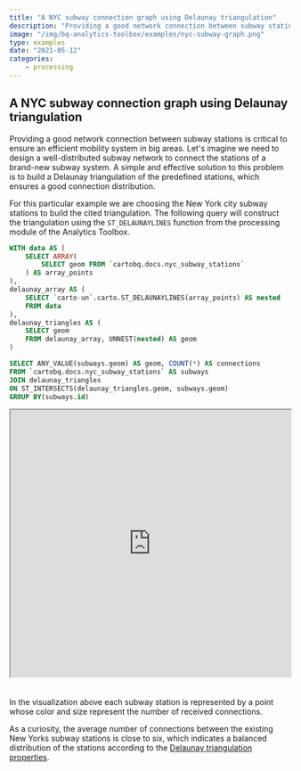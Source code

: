 ```yaml
---
title: "A NYC subway connection graph using Delaunay triangulation"
description: "Providing a good network connection between subway stations is critical to ensure an efficient mobility system in big areas. Let's imagine we need to design a well-distributed subway network to connect the stations of a brand-new subway system. A simple and effective solution to this problem is to build a Delaunay triangulation of the predefined stations, which ensures a good connection distribution."
image: "/img/bq-analytics-toolbox/examples/nyc-subway-graph.png"
type: examples
date: "2021-05-12"
categories:
    - processing
---
```


## A NYC subway connection graph using Delaunay triangulation

Providing a good network connection between subway stations is critical to ensure an efficient mobility system in big areas. Let's imagine we need to design a well-distributed subway network to connect the stations of a brand-new subway system. A simple and effective solution to this problem is to build a Delaunay triangulation of the predefined stations, which ensures a good connection distribution.

For this particular example we are choosing the New York city subway stations to build the cited triangulation. The following query will construct the triangulation using the `ST_DELAUNAYLINES` function from the processing module of the Analytics Toolbox.

```sql
WITH data AS (
    SELECT ARRAY(
        SELECT geom FROM `cartobq.docs.nyc_subway_stations`
    ) AS array_points
),
delaunay_array AS (
    SELECT `carto-un`.carto.ST_DELAUNAYLINES(array_points) AS nested
    FROM data
),
delaunay_triangles AS (
    SELECT geom 
    FROM delaunay_array, UNNEST(nested) AS geom
)

SELECT ANY_VALUE(subways.geom) AS geom, COUNT(*) AS connections
FROM `cartobq.docs.nyc_subway_stations` AS subways
JOIN delaunay_triangles
ON ST_INTERSECTS(delaunay_triangles.geom, subways.geom)
GROUP BY(subways.id)
```

<iframe height=480px width=100% style='margin-bottom:20px' src="https://team.carto.com/u/agraciano/builder/042cc9d2-437e-49b4-bd3d-a293ad9123e1/layers#/" title="Delaunay triangulation of the NYC subway stations. The line connections are represented with the color and size of the points."></iframe>

In the visualization above each subway station is represented by a point whose color and size represent the number of received connections.

As a curiosity, the average number of connections between the existing New Yorks subway stations is close to six, which indicates a balanced distribution of the stations according to the [Delaunay triangulation properties](https://en.wikipedia.org/wiki/Delaunay_triangulation#Properties).

